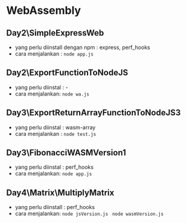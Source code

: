 # WebAssembly

## Day2\SimpleExpressWeb
- yang perlu diinstall dengan npm : express, perf_hooks
- cara menjalankan :
```node app.js```


## Day2\ExportFunctionToNodeJS
- yang perlu diinstal : - 
- cara menjalankan:
  ```node wa.js```

## Day3\ExportReturnArrayFunctionToNodeJS3
- yang perlu diinstal : wasm-array
- cara menjalankan : 
```node test.js```

## Day3\FibonacciWASMVersion1
- yang perlu diinstal : perf_hooks
- cara menjalankan:
```node app.js```

## Day4\Matrix\MultiplyMatrix
- yang perlu diinstall :  perf_hooks
- cara menjalankan:
```node jsVersion.js ```
```node wasmVersion.js```
